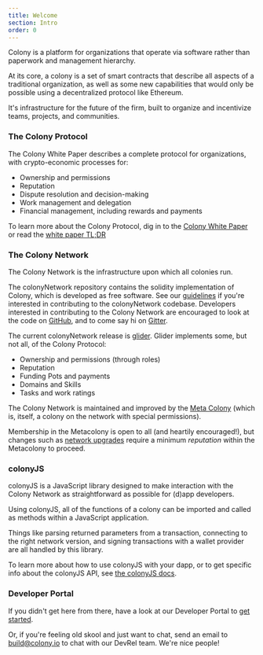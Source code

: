 ```yaml
---
title: Welcome
section: Intro
order: 0
---
```


Colony is a platform for organizations that operate via software rather than paperwork and management hierarchy.

At its core, a colony is a set of smart contracts that describe all aspects of a traditional organization, as well as some new capabilities that would only be possible using a decentralized protocol like Ethereum.

It's infrastructure for the future of the firm, built to organize and incentivize teams, projects, and communities.

### The Colony Protocol

The Colony White Paper describes a complete protocol for organizations, with crypto-economic processes for:

* Ownership and permissions
* Reputation
* Dispute resolution and decision-making
* Work management and delegation
* Financial management, including rewards and payments

To learn more about the Colony Protocol, dig in to the [Colony White Paper](https://colony.io/whitepaper.pdf) or read the [white paper TL;DR](/colonynetwork/whitepaper-tldr-colony/)

### The Colony Network
The Colony Network is the infrastructure upon which all colonies run.

The colonyNetwork repository contains the solidity implementation of Colony, which is developed as free software. See our [guidelines](https://github.com/JoinColony/colonyNetwork/blob/develop/docs/CONTRIBUTING.md) if you're interested in contributing to the colonyNetwork codebase. Developers interested in contributing to the Colony Network are encouraged to look at the code on [GitHub](https://github.com/JoinColony/colonyNetwork), and to come say hi on [Gitter](https://gitter.im/JoinColony/colonyNetwork).

The current colonyNetwork release is [glider](/colonynetwork/docs-releases). Glider implements some, but not all, of the Colony Protocol:

* Ownership and permissions (through roles)
* Reputation
* Funding Pots and payments
* Domains and Skills
* Tasks and work ratings


The Colony Network is maintained and improved by the [Meta Colony](/colonynetwork/tldr-the-meta-colony-and-clny) (which is, itself, a colony on the network with special permissions).

Membership in the Metacolony is open to all (and heartily encouraged!), but changes such as [network upgrades](/colonynetwork/docs-the-delegate-proxy-pattern/) require a minimum *reputation* within the Metacolony to proceed.

### colonyJS
colonyJS is a JavaScript library designed to make interaction with the Colony Network as straightforward as possible for (d)app developers.

Using colonyJS, all of the functions of a colony can be imported and called as methods within a JavaScript application.

Things like parsing returned parameters from a transaction, connecting to the right network version, and signing transactions with a wallet provider are all handled by this library.

To learn more about how to use colonyJS with your dapp, or to get specific info about the colonyJS API, see [the colonyJS docs](http://docs.colony.io/colonyjs/intro-welcome).

### Developer Portal
If you didn't get here from there, have a look at our Developer Portal to [get started](http://docs.colony.io/colonystarter/docs-overview).

Or, if you're feeling old skool and just want to chat, send an email to build@colony.io to chat with our DevRel team. We're nice people!
